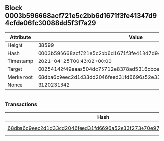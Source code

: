 ## Block 0003b596668acf721e5c2bb6d1671f3fe41347d94cfde06fc30088dd5f3f7a29

Attribute | Value
--- | ---
Height | 38599
Hash | 0003b596668acf721e5c2bb6d1671f3fe41347d94cfde06fc30088dd5f3f7a29
Timestamp | 2021-04-25T00:43:02+00:00
Target | 00254142f49eaaa504dc75712e8378ad5316cbcead634704b3734b6271167cc4
Merke root | 68dba6c9eec2d1d33dd2046feed31fd6696a52e33f273e70e97c02422bd0a31a
Nonce | 3120231642

```

```

### Transactions

Hash | Amount
--- | ---
[68dba6c9eec2d1d33dd2046feed31fd6696a52e33f273e70e97c02422bd0a31a](68dba6c9eec2d1d33dd2046feed31fd6696a52e33f273e70e97c02422bd0a31a.md) | 10.00000000 SKEPTI 
